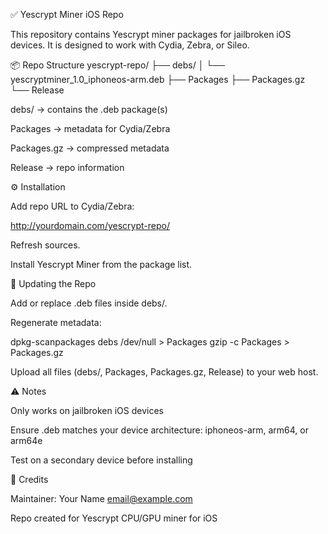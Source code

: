 ✅ Yescrypt Miner iOS Repo

This repository contains Yescrypt miner packages for jailbroken iOS devices. It is designed to work with Cydia, Zebra, or Sileo.

📦 Repo Structure
yescrypt-repo/
 ├── debs/
 │    └── yescryptminer_1.0_iphoneos-arm.deb
 ├── Packages
 ├── Packages.gz
 └── Release


debs/ → contains the .deb package(s)

Packages → metadata for Cydia/Zebra

Packages.gz → compressed metadata

Release → repo information

⚙️ Installation

Add repo URL to Cydia/Zebra:

http://yourdomain.com/yescrypt-repo/


Refresh sources.

Install Yescrypt Miner from the package list.

🔧 Updating the Repo

Add or replace .deb files inside debs/.

Regenerate metadata:

dpkg-scanpackages debs /dev/null > Packages
gzip -c Packages > Packages.gz


Upload all files (debs/, Packages, Packages.gz, Release) to your web host.

⚠️ Notes

Only works on jailbroken iOS devices

Ensure .deb matches your device architecture: iphoneos-arm, arm64, or arm64e

Test on a secondary device before installing

📜 Credits

Maintainer: Your Name <email@example.com>

Repo created for Yescrypt CPU/GPU miner for iOS
